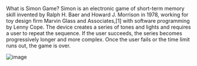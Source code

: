 What is Simon Game?
Simon is an electronic game of short-term memory skill invented by Ralph H. Baer and Howard J. Morrison in 1978, working for toy design firm Marvin Glass and Associates,[1] with software programming by Lenny Cope. The device creates a series of tones and lights and requires a user to repeat the sequence. If the user succeeds, the series becomes progressively longer and more complex. Once the user fails or the time limit runs out, the game is over.

![image](https://github.com/ItsMeRaseeca/Simon-Game/assets/142300062/71540a88-363a-40f1-b10a-b31a12d6b520)
